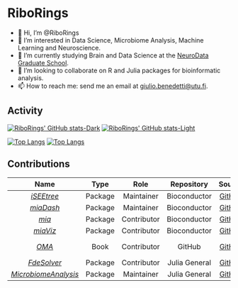 # RiboRings

- 👋 Hi, I’m @RiboRings
- 👀 I’m interested in Data Science, Microbiome Analysis, Machine Learning and Neuroscience.
- 🌱 I’m currently studying Brain and Data Science at the [NeuroData Graduate School](https://www.neurodata-master.org/programme).
- 💞️ I’m looking to collaborate on R and Julia packages for bioinformatic analysis.
- 📫 How to reach me: send me an email at giulio.benedetti@utu.fi.

## Activity

[![RiboRings' GitHub stats-Dark](https://github-readme-stats-tan-nine-22.vercel.app/api?username=RiboRings&show_icons=true&theme=dark#gh-dark-mode-only)](https://github.com/anuraghazra/github-readme-stats#gh-dark-mode-only)
[![RiboRings' GitHub stats-Light](https://github-readme-stats-tan-nine-22.vercel.app/api?username=RiboRings&show_icons=true&theme=default#gh-light-mode-only)](https://github.com/anuraghazra/github-readme-stats#gh-light-mode-only)

[![Top Langs](https://github-readme-stats-tan-nine-22.vercel.app/api/top-langs/?username=RiboRings&layout=donut&hide=html,tex,jupyter%20notebook&theme=dark#gh-dark-mode-only)](https://github.com/anuraghazra/github-readme-stats#gh-dark-mode-only)
[![Top Langs](https://github-readme-stats-tan-nine-22.vercel.app/api/top-langs/?username=RiboRings&layout=donut&hide=html,tex,jupyter%20notebook&theme=default#gh-light-mode-only)](https://github.com/anuraghazra/github-readme-stats#gh-light-mode-only)


## Contributions

| Name | Type | Role | Repository | Source | Release | Devel |
|:----------------:|:----------------:|:----------------:|:----------------:|:----------------:|:----------------:|:----------------:|
| [_iSEEtree_](http://bioconductor.org/packages/release/bioc/html/iSEEtree.html) | Package | Maintainer | Bioconductor | [GitHub](https://github.com/microbiome/iSEEtree) | [![](https://bioconductor.org/shields/build/release/bioc/iSEEtree.svg)](http://bioconductor.org/checkResults/release/bioc-LATEST/iSEEtree) | [![](https://bioconductor.org/shields/build/devel/bioc/iSEEtree.svg)](http://bioconductor.org/checkResults/devel/bioc-LATEST/iSEEtree) |
| [_miaDash_](http://bioconductor.org/packages/devel/bioc/html/miaDash.html) | Package | Maintainer | Bioconductor | [GitHub](https://github.com/microbiome/miaDash) | [![](https://bioconductor.org/shields/build/release/bioc/miaDash.svg)](http://bioconductor.org/checkResults/release/bioc-LATEST/miaDash) | [![](https://bioconductor.org/shields/build/devel/bioc/miaDash.svg)](http://bioconductor.org/checkResults/devel/bioc-LATEST/miaDash) |
| [_mia_](http://bioconductor.org/packages/release/bioc/html/mia.html) | Package | Contributor | Bioconductor | [GitHub](https://github.com/microbiome/mia) | [![](https://bioconductor.org/shields/build/release/bioc/mia.svg)](http://bioconductor.org/checkResults/release/bioc-LATEST/mia) | [![](https://bioconductor.org/shields/build/devel/bioc/mia.svg)](http://bioconductor.org/checkResults/devel/bioc-LATEST/mia) |
| [_miaViz_](http://bioconductor.org/packages/release/bioc/html/miaViz.html) | Package | Contributor | Bioconductor | [GitHub](https://github.com/microbiome/miaViz) | [![](https://bioconductor.org/shields/build/release/bioc/miaViz.svg)](http://bioconductor.org/checkResults/release/bioc-LATEST/miaViz) | [![](https://bioconductor.org/shields/build/devel/bioc/miaViz.svg)](http://bioconductor.org/checkResults/devel/bioc-LATEST/miaViz) |
| [_OMA_](https://microbiome.github.io/OMA/docs/devel/) | Book | Contributor | GitHub | [GitHub](https://github.com/microbiome/OMA) | | [![deployment](https://img.shields.io/github/actions/workflow/status/js2264/OMA/pages/pages-build-deployment)](https://github.com/js2264/OMA/actions/workflows/pages/pages-build-deployment) |
| [_FdeSolver_](https://juliapackages.com/p/fdesolver) | Package | Contributor | Julia General | [GitHub](https://github.com/JuliaTurkuDataScience/FdeSolver.jl) | [![CI](https://github.com/JuliaTurkuDataScience/FdeSolver.jl/actions/workflows/CI.yml/badge.svg?branch=main&label=Build)](https://github.com/JuliaTurkuDataScience/FdeSolver.jl/actions/workflows/CI.yml) | [![CI](https://github.com/JuliaTurkuDataScience/FdeSolver.jl/actions/workflows/CI.yml/badge.svg?branch=main)](https://github.com/JuliaTurkuDataScience/FdeSolver.jl/actions/workflows/CI.yml) |
| [_MicrobiomeAnalysis_](https://juliapackages.com/p/microbiomeanalysis) | Package | Maintainer | Julia General | [GitHub](https://github.com/JuliaTurkuDataScience/MicrobiomeAnalysis.jl) | [![CI](https://github.com/JuliaTurkuDataScience/MicrobiomeAnalysis.jl/actions/workflows/CI.yml/badge.svg?branch=main)](https://github.com/JuliaTurkuDataScience/MicrobiomeAnalysis.jl/actions/workflows/CI.yml) | [![CI](https://github.com/JuliaTurkuDataScience/MicrobiomeAnalysis.jl/actions/workflows/CI.yml/badge.svg?branch=main)](https://github.com/JuliaTurkuDataScience/MicrobiomeAnalysis.jl/actions/workflows/CI.yml) |

<!---
RiboRings/RiboRings is a ✨ special ✨ repository because its `README.md` (this file) appears on your GitHub profile.
You can click the Preview link to take a look at your changes.
--->
